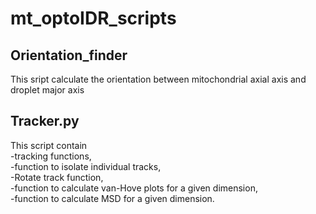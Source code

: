 # mt_optoIDR_scripts
## Orientation_finder
This sript calculate the orientation between mitochondrial axial axis and droplet major axis

## Tracker.py 
This script contain  
-tracking functions,  
-function to isolate individual tracks,   
-Rotate track function,   
-function to calculate van-Hove plots for a given dimension,   
-function to calculate MSD for a given dimension.   
